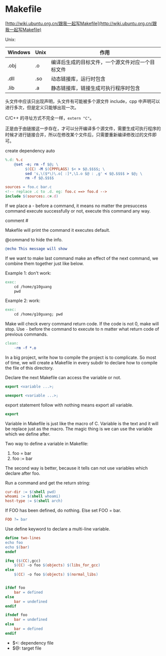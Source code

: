 # Makefile

[http://wiki.ubuntu.org.cn/跟我一起写Makefile](http://wiki.ubuntu.org.cn/跟我一起写Makefile)

Unix:

| Windows | Unix | 作用 |
| ------ | ------ | ----- |
| .obj | .o | 编译后生成的目标文件，一个源文件对应一个目标文件 |
| .dll | .so | 动态链接库，运行时包含 |
| .lib | .a | 静态链接库，链接生成可执行程序时包含 |

头文件中应该只出现声明，头文件有可能被多个源文件 include，cpp 中声明可以进行多次，但是定义只能够出现一次。

C/C++ 的寻址方式不完全一样，`extern "C"`。

正是由于由链接这一步存在，才可以分开编译多个源文件，需要生成可执行程序的时候才进行链接合并，所以在修改某个文件后，只需要重新编译修改过的文件即可。

create dependency auto 

```makefile
%.d: %.c
	@set -e; rm -f $@; \
         $(CC) -M $(CPPFLAGS) $< > $@.$$$$; \
         sed 's,\($*\)\.o[ :]*,\1.o $@ : ,g' < $@.$$$$ > $@; \
         rm -f $@.$$$$

sources = foo.c bar.c
<!-- replace .c to .d. eg: foo.c ==> foo.d -->
include $(sources:.c=.d)
```

If we place a - before a command, it means no matter the presuccess command execute successfully or not, execute this command any way.

comment #

Makefile will print the command it executes default.

@command to hide the info.

```makefile
@echo This message will show
```

If we want to make last command make an effect of the next command, we combine them together just like below.

Example 1: don't work:

```makefile
exec:
    cd /home/g10guang
    pwd
```

Example 2: work:

```makefile
exec:
    cd /home/g10guang; pwd
```

Make will check every command return code. If the code is not 0, make will stop. Use `-` before the command to execute to n matter what return code of previous commands.

```makefile
clean:
    -rm -f *.o
```

In a big project, write how to compile the project is to complicate. 
So most of time, we will create a Makefile in every subdir to declare how to compile the file of this directory.

Declare the next Makefile can access the variable or not.

```makefile
export <variable ...>;

unexport <variable ...>;
```

export statement follow with nothing means export all variable.

```makefile
export
```

Variable in Makefile is just like the macro of C. Variable is the text and it will be replace just as the macro.
The magic thing is we can use the variable which we define after.

Two way to define a variable in Makefile:

1. foo = bar
2. foo := bar

The second way is better, because it tells can not use variables which declare after foo.

Run a command and get the return string:

```makefile
cur-dir := $(shell pwd)
whoami := $(shell whoami)
host-type := $(shell arch)
```

If FOO has been defined, do nothing. Else set FOO = bar.

```makefile
FOO ?= bar
```

Use define keyword to declare a multi-line variable.

```makefile
define two-lines
echo foo
echo $(bar)
endef
```

```makefile
ifeq ($(CC),gcc)
    $(CC) -o foo $(objects) $(libs_for_gcc)
else
    $(CC) -o foo $(objects) $(normal_libs)
```

```makefile

ifdef foo
    bar = defined
else
    bar = undefined
endif
```

```makefile
ifndef foo
    bar = undefined
else
    bar = defined
endif
```

- $<: dependency file
- $@: target file

